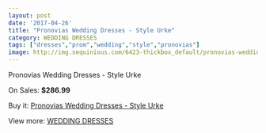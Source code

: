 ```yaml
---
layout: post
date: '2017-04-26'
title: "Pronovias Wedding Dresses - Style Urke"
category: WEDDING DRESSES
tags: ["dresses","prom","wedding","style","pronovias"]
image: http://img.sequinious.com/6423-thickbox_default/pronovias-wedding-dresses-style-urke.jpg
---
```

Pronovias Wedding Dresses - Style Urke

On Sales: **$286.99**
<a href="https://www.sequinious.com/wedding-dresses/2617-pronovias-wedding-dresses-style-urke.html"><amp-img layout="responsive" width="600" height="600" src="//img.sequinious.com/6423-thickbox_default/pronovias-wedding-dresses-style-urke.jpg" alt="Pronovias Wedding Dresses - Style Urke 0" /></a>
<a href="https://www.sequinious.com/wedding-dresses/2617-pronovias-wedding-dresses-style-urke.html"><amp-img layout="responsive" width="600" height="600" src="//img.sequinious.com/6425-thickbox_default/pronovias-wedding-dresses-style-urke.jpg" alt="Pronovias Wedding Dresses - Style Urke 1" /></a>
<a href="https://www.sequinious.com/wedding-dresses/2617-pronovias-wedding-dresses-style-urke.html"><amp-img layout="responsive" width="600" height="600" src="//img.sequinious.com/6424-thickbox_default/pronovias-wedding-dresses-style-urke.jpg" alt="Pronovias Wedding Dresses - Style Urke 2" /></a>

Buy it: [Pronovias Wedding Dresses - Style Urke](https://www.sequinious.com/wedding-dresses/2617-pronovias-wedding-dresses-style-urke.html "Pronovias Wedding Dresses - Style Urke")

View more: [WEDDING DRESSES](https://www.sequinious.com/2-wedding-dresses "WEDDING DRESSES")